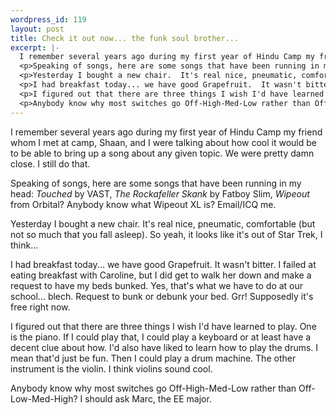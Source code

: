 ```yaml
--- 
wordpress_id: 119
layout: post
title: Check it out now... the funk soul brother...
excerpt: |-
  I remember several years ago during my first year of Hindu Camp my friend whom I met at camp, Shaan, and I were talking about how cool it would be to be able to bring up a song about any given topic.  We were pretty damn close.  I still do that.
  <p>Speaking of songs, here are some songs that have been running in my head: <i>Touched</i> by VAST, <i>The Rockafeller Skank</i> by Fatboy Slim, <i>Wipeout</i> from Orbital?  Anybody know what Wipeout XL is?  Email/ICQ me.
  <p>Yesterday I bought a new chair.  It's real nice, pneumatic, comfortable (but not so much that you fall asleep).  So yeah, it looks like it's out of Star Trek, I think...
  <p>I had breakfast today... we have good Grapefruit.  It wasn't bitter.  I failed at eating breakfast with Caroline, but I did get to walk her down and make a request to have my beds bunked.  Yes, that's what we have to do at our school... blech.  Request to bunk or debunk your bed.  Grr!  Supposedly it's free right now.
  <p>I figured out that there are three things I wish I'd have learned to play.  One is the piano.  If I could play that, I could play a keyboard or at least have a decent clue about how.  I'd also have liked to learn how to play the drums.  I mean that'd just be fun.  Then I could play a drum machine.  The other instrument is the violin.  I think violins sound cool.
  <p>Anybody know why most switches go Off-High-Med-Low rather than Off-Low-Med-High?  I should ask Marc, the EE major.
---
```

I remember several years ago during my first year of Hindu Camp my friend whom I met at camp, Shaan, and I were talking about how cool it would be to be able to bring up a song about any given topic.  We were pretty damn close.  I still do that.
<p>Speaking of songs, here are some songs that have been running in my head: <i>Touched</i> by VAST, <i>The Rockafeller Skank</i> by Fatboy Slim, <i>Wipeout</i> from Orbital?  Anybody know what Wipeout XL is?  Email/ICQ me.
<p>Yesterday I bought a new chair.  It's real nice, pneumatic, comfortable (but not so much that you fall asleep).  So yeah, it looks like it's out of Star Trek, I think...
<p>I had breakfast today... we have good Grapefruit.  It wasn't bitter.  I failed at eating breakfast with Caroline, but I did get to walk her down and make a request to have my beds bunked.  Yes, that's what we have to do at our school... blech.  Request to bunk or debunk your bed.  Grr!  Supposedly it's free right now.
<p>I figured out that there are three things I wish I'd have learned to play.  One is the piano.  If I could play that, I could play a keyboard or at least have a decent clue about how.  I'd also have liked to learn how to play the drums.  I mean that'd just be fun.  Then I could play a drum machine.  The other instrument is the violin.  I think violins sound cool.
<p>Anybody know why most switches go Off-High-Med-Low rather than Off-Low-Med-High?  I should ask Marc, the EE major.
